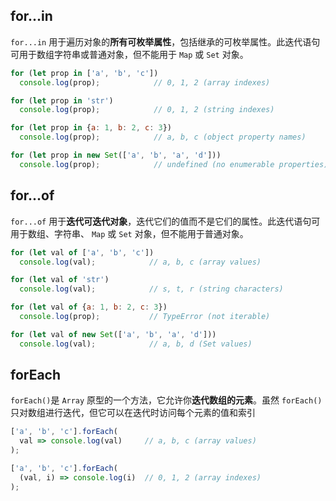 ## for...in 
`for...in` 用于遍历对象的**所有可枚举属性**，包括继承的可枚举属性。此迭代语句可用于数组字符串或普通对象，但不能用于 `Map` 或 `Set` 对象。
```javascript
for (let prop in ['a', 'b', 'c'])
  console.log(prop);            // 0, 1, 2 (array indexes)

for (let prop in 'str')
  console.log(prop);            // 0, 1, 2 (string indexes)

for (let prop in {a: 1, b: 2, c: 3})
  console.log(prop);            // a, b, c (object property names)

for (let prop in new Set(['a', 'b', 'a', 'd']))
  console.log(prop);            // undefined (no enumerable properties)
```
## for...of
`for...of` 用于**迭代可迭代对象**，迭代它们的值而不是它们的属性。此迭代语句可用于数组、字符串、 `Map` 或 `Set` 对象，但不能用于普通对象。
```javascript
for (let val of ['a', 'b', 'c'])
  console.log(val);            // a, b, c (array values)

for (let val of 'str')
  console.log(val);            // s, t, r (string characters)

for (let val of {a: 1, b: 2, c: 3})
  console.log(prop);           // TypeError (not iterable)

for (let val of new Set(['a', 'b', 'a', 'd']))
  console.log(val);            // a, b, d (Set values)
```
## forEach
`forEach()`是 `Array` 原型的一个方法，它允许你**迭代数组的元素**。虽然 `forEach()` 只对数组进行迭代，但它可以在迭代时访问每个元素的值和索引
```javascript
['a', 'b', 'c'].forEach(
  val => console.log(val)     // a, b, c (array values)
);

['a', 'b', 'c'].forEach(
  (val, i) => console.log(i)  // 0, 1, 2 (array indexes)
);
```



